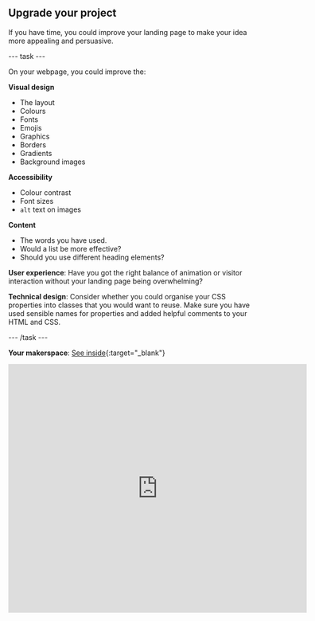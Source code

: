 ## Upgrade your project

If you have time, you could improve your landing page to make your idea more appealing and persuasive.

--- task ---

On your webpage, you could improve the:

**Visual design**
+ The layout
+ Colours
+ Fonts
+ Emojis
+ Graphics
+ Borders
+ Gradients
+ Background images

**Accessibility**
+ Colour contrast 
+ Font sizes 
+ `alt` text on images

**Content** 
+ The words you have used.
+ Would a list be more effective?
+ Should you use different heading elements?

**User experience**: Have you got the right balance of animation or visitor interaction without your landing page being overwhelming?

**Technical design**: Consider whether you could organise your CSS properties into classes that you would want to reuse. Make sure you have used sensible names for properties and added helpful comments to your HTML and CSS. 

--- /task ---

**Your makerspace**: [See inside](https://staging-editor.raspberrypi.org/en/projects/your-makerspace){:target="_blank"}
<div>
<iframe src="https://staging-editor.raspberrypi.org/en/embed/viewer/your-makerspace" width="600" height="500" frameborder="0" marginwidth="0" marginheight="0" allowfullscreen> </iframe>
</div>
